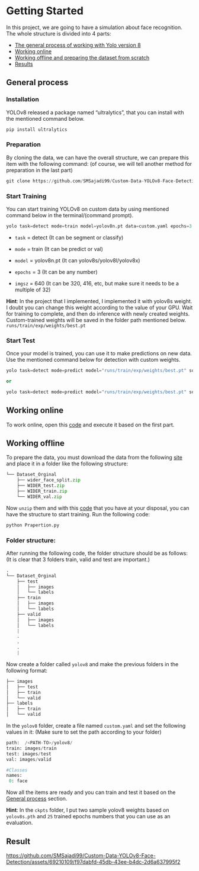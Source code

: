 # Getting Started
In this project, we are going to have a simulation about face recognition.
The whole structure is divided into 4 parts:
* [The general process of working with Yolo version 8](https://github.com/SMSajadi99/Custom-Data-YOLOv8-Face-Detection#general-process)
* [Working online](https://github.com/SMSajadi99/Custom-Data-YOLOv8-Face-Detection#working-online)
* [Working offline and preparing the dataset from scratch](https://github.com/SMSajadi99/Custom-Data-YOLOv8-Face-Detection#working-offline)
* [Results](https://github.com/SMSajadi99/Custom-Data-YOLOv8-Face-Detection#result)

## General process
### Installation
YOLOv8 released a package named “ultralytics”, that you can install with the mentioned command below.
```python
pip install ultralytics
```
### Preparation
By cloning the data, we can have the overall structure, we can prepare this item with the following command: (of course, we will tell another method for preparation in the last part)
```python
git clone https://github.com/SMSajadi99/Custom-Data-YOLOv8-Face-Detection.git
```
### Start Training
You can start training YOLOv8 on custom data by using mentioned command below in the terminal/(command prompt).
```python
yolo task=detect mode=train model=yolov8n.pt data=custom.yaml epochs=3 imgsz=640
```
* `task` = detect (It can be segment or classify)

* `mode` = train (It can be predict or val)

* `model` = yolov8n.pt (It can yolov8s/yolov8l/yolov8x)

* `epochs` = 3 (It can be any number)

* `imgsz` = 640 (It can be 320, 416, etc, but make sure it needs to be a multiple of 32)

**Hint**: In the project that I implemented, I implemented it with yolov8s weight. I doubt you can change this weight according to the value of your GPU.
Wait for training to complete, and then do inference with newly created weights. Custom-trained weights will be saved in the folder path mentioned below.
```runs/train/exp/weights/best.pt```

### Start Test
Once your model is trained, you can use it to make predictions on new data. Use the mentioned command below for detection with custom weights.
```python
yolo task=detect mode=predict model="runs/train/exp/weights/best.pt" source="test.png"

or

yolo task=detect mode=predict model="runs/train/exp/weights/best.pt" source="test.mp4"
```
## Working online
To work online, open this [code](https://github.com/SMSajadi99/Custom-Data-YOLOv8-Face-Detection/blob/main/Custom_Data_YOLOv8.ipynb) and execute it based on the first part.

## Working offline
To prepare the data, you must download the data from the following [site](http://shuoyang1213.me/WIDERFACE/) and place it in a folder like the following structure:

```python
└── Dataset_Orginal
    ├── wider_face_split.zip
    ├── WIDER_test.zip
    ├── WIDER_train.zip
    └── WIDER_val.zip
```
Now `unzip` them and with this [code](https://github.com/SMSajadi99/Custom-Data-YOLOv8-Face-Detection/blob/main/Prapertion.py) that you have at your disposal, you can have the structure to start training. Run the following code:

```python
python Prapertion.py
```

### Folder structure:
After running the following code, the folder structure should be as follows: (It is clear that 3 folders train, valid and test are important.)
```python
.
└── Dataset_Orginal
    ├── test
    │   ├── images
    │   └── labels
    ├── train
    │   ├── images
    │   └── labels
    ├── valid
    │   ├── images
    │   └── labels
    |
    .
    .
    .
    |
```
Now create a folder called ‍‍`yolov8` and make the previous folders in the following format:
```python
├── images
│   ├── test
│   ├── train
│   └── valid
├── labels
│   ├── train
│   └── valid
```
In the `yolov8` folder, create a file named `custom.yaml` and set the following values in it: (Make sure to set the path according to your folder)
```python
path:  /<PATH-TO>/yolov8/
train: images/train
test: images/test
val: images/valid

#Classes
names:
 0: face
```
Now all the items are ready and you can train and test it based on the [General process](https://github.com/SMSajadi99/Custom-Data-YOLOv8-Face-Detection#general-process) section.

**Hint**: In the `ckpts` folder, I put two sample yolov8 weights based on `yolov8s.pth` and `25` trained epochs numbers that you can use as an evaluation.

## Result
https://github.com/SMSajadi99/Custom-Data-YOLOv8-Face-Detection/assets/69210109/f97dabfd-45db-43ee-b4dc-2d6a637995f2


